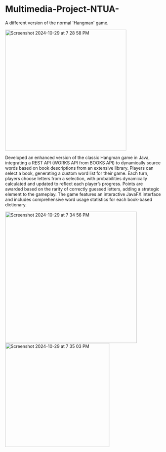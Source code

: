 # Multimedia-Project-NTUA-
A different version of the normal 'Hangman' game.

<img width="392" alt="Screenshot 2024-10-29 at 7 28 58 PM" src="https://github.com/user-attachments/assets/20c32d0a-f45a-42b4-b356-630a67d3e30b">

Developed an enhanced version of the classic Hangman game in Java, integrating a REST API (WORKS API from BOOKS API) to dynamically source words based on book descriptions from an extensive library. Players can select a book, generating a custom word list for their game. Each turn, players choose letters from a selection, with probabilities dynamically calculated and updated to reflect each player’s progress. Points are awarded based on the rarity of correctly guessed letters, adding a strategic element to the gameplay. The game features an interactive JavaFX interface and includes comprehensive word usage statistics for each book-based dictionary.


<img width="426" alt="Screenshot 2024-10-29 at 7 34 56 PM" src="https://github.com/user-attachments/assets/87d95904-8975-4d7f-b608-8e47af7832b9">

<img width="337" alt="Screenshot 2024-10-29 at 7 35 03 PM" src="https://github.com/user-attachments/assets/36c47f51-db93-4f3d-8dfe-8045ba3cf495">
